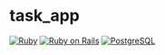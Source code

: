 # task_app
[![Ruby](https://img.shields.io/badge/Ruby-2.4.1-red.svg)](https://docs.ruby-lang.org/ja/2.4.0/doc/index.html)
[![Ruby on Rails](https://img.shields.io/badge/Ruby%20on%20Rails-5.2.1-red.svg)](https://guides.rubyonrails.org/)
[![PostgreSQL](https://img.shields.io/badge/PostgreSQL-10.5-blue.svg)](https://www.postgresql.org/)


